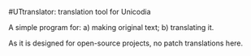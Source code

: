 #UTtranslator: translation tool for Unicodia

A simple program for: a) making original text; b) translating it.

As it is designed for open-source projects, no patch translations here.
